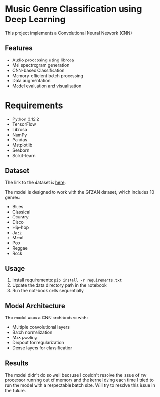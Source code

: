 # Music Genre Classification using Deep Learning

This project implements a Convolutional Neural Network (CNN)

## Features
- Audio processing using librosa
- Mel spectrogram generation
- CNN-based Classification
- Memory-efficient batch processing
- Data augmentation
- Model evaluation and visualisation 

# Requirements
- Python 3.12.2
- TensorFlow
- Librosa
- NumPy
- Pandas
- Matplotlib
- Seaborn
- Scikit-learn

## Dataset

The link to the dataset is [here](https://www.kaggle.com/datasets/andradaolteanu/gtzan-dataset-music-genre-classification). 

The model is designed to work with the GTZAN dataset, which includes 10 genres:
- Blues
- Classical
- Country
- Disco
- Hip-hop
- Jazz
- Metal
- Pop
- Reggae
- Rock

## Usage
1. Install requirements: `pip install -r requirements.txt`
2. Update the data directory path in the notebook
3. Run the notebook cells sequentially

## Model Architecture
The model uses a CNN architecture with:
- Multiple convolutional layers
- Batch normalization
- Max pooling
- Dropout for regularization
- Dense layers for classification

## Results
The model didn't do so well because I couldn't resolve the issue of my processor running out of memory and the kernel dying each time I tried to run the model with a respectable batch size. Will try to resolve this issue in the future.